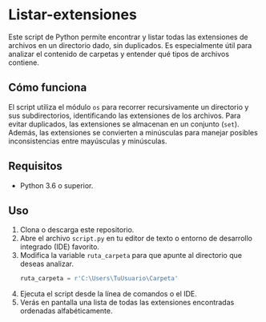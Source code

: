 # Listar-extensiones

Este script de Python permite encontrar y listar todas las extensiones de archivos en un directorio dado, sin duplicados. Es especialmente útil para analizar el contenido de carpetas y entender qué tipos de archivos contiene.

## Cómo funciona

El script utiliza el módulo `os` para recorrer recursivamente un directorio y sus subdirectorios, identificando las extensiones de los archivos. Para evitar duplicados, las extensiones se almacenan en un conjunto (`set`). Además, las extensiones se convierten a minúsculas para manejar posibles inconsistencias entre mayúsculas y minúsculas.

## Requisitos

- Python 3.6 o superior.

## Uso

1. Clona o descarga este repositorio.
2. Abre el archivo `script.py` en tu editor de texto o entorno de desarrollo integrado (IDE) favorito.
3. Modifica la variable `ruta_carpeta` para que apunte al directorio que deseas analizar.
   ```python
   ruta_carpeta = r'C:\Users\TuUsuario\Carpeta'
4. Ejecuta el script desde la línea de comandos o el IDE.
5. Verás en pantalla una lista de todas las extensiones encontradas ordenadas alfabéticamente.